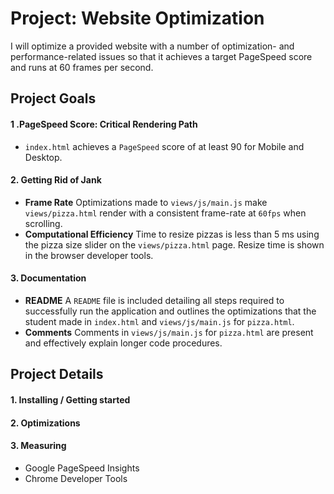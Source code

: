 # Project: Website Optimization
I will optimize a provided website with a number of optimization- and performance-related issues so that it achieves a target PageSpeed score and runs at 60 frames per second.

## Project Goals
#### 1 .PageSpeed Score: Critical Rendering Path
  - `index.html` achieves a `PageSpeed` score of at least 90 for Mobile and Desktop.
#### 2. Getting Rid of Jank
  - **Frame Rate**
Optimizations made to `views/js/main.js` make `views/pizza.html` render with a consistent frame-rate at `60fps` when scrolling.
  - **Computational Efficiency**
Time to resize pizzas is less than 5 ms using the pizza size slider on the `views/pizza.html` page. Resize time is shown in the browser developer tools.
#### 3. Documentation
  - **README**
A `README` file is included detailing all steps required to successfully run the application and outlines the optimizations that the student made in `index.html` and `views/js/main.js` for `pizza.html`.
  - **Comments**
Comments in `views/js/main.js` for `pizza.html` are present and effectively explain longer code procedures.

## Project Details
#### 1. Installing / Getting started
#### 2. Optimizations
#### 3. Measuring
  - Google PageSpeed Insights
  - Chrome Developer Tools


